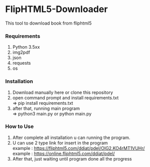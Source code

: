 # FlipHTML5-Downloader
This tool to download book from fliphtml5

### Requirements
1. Python 3.5xx
2. img2pdf
3. json
4. requests
5. os

### Installation
1. Download manually here or clone this repository
2. open command prompt and install requirements.txt
   <br>=> pip install requirements.txt
3. after that, running main program
   <br>=> python3 main.py or python main.py

### How to Use
1. After complete all installation u can running the program.
2. U can use 2 type link for insert in the program
   <br>example : https://fliphtml5.com/ddiat/pdel/OIG2.KO4rMT1VUHr/
   <br>example : https://online.fliphtml5.com/ddiat/pdel/
3. After that, just waiting until program done all the progress
